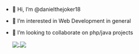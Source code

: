- 👋 Hi, I’m @danielthejoker18
- 👀 I’m interested in Web Development in general
- 💞️ I’m looking to collaborate on php/java projects
  
  <a href="https://github.com/anuraghazra/github-readme-stats">
    <img align="center" src="https://github-readme-stats-sigma-five.vercel.app/api?username=danielthejoker18&show_icons=true&theme=dracula&include_all_commits=true&count_private=true&card_width=200"/>
  </a>
  <!--[Anurag's GitHub stats](https://github-readme-stats.vercel.app/api?username=danielthejoker18&show_icons=true&theme=transparent&include_all_commits=true&count_private=true)-->
  <a href="https://github.com/anuraghazra/github-readme-stats">
     <img align="center" src="https://github-readme-stats-sigma-five.vercel.app/api/top-langs/?username=danielthejoker18&layout=compact&langs_count=8&card_width=260&card_height=100&hide=html,css,cs"/>
  </a>
 <!--[![Top Langs](https://github-readme-stats.vercel.app/api/top-langs/?username=danielthejoker18&layout=donut)](https://github.com/anuraghazra/github-readme-stats)-->
<!---
danielthejoker18/danielthejoker18 is a ✨ special ✨ repository because its `README.md` (this file) appears on your GitHub profile.
You can click the Preview link to take a look at your changes
--->
